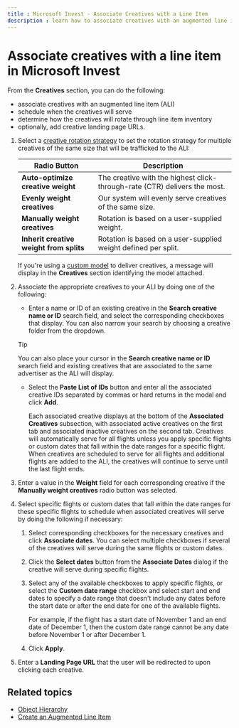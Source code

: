```yaml
---
title : Microsoft Invest - Associate Creatives with a Line Item 
description : learn how to associate creatives with an augmented line item (ALI), schedule when the creatives will serve, determine how the creatives will rotate through line item inventory, and optionally add creative landing page URLs.
---
```



# Associate creatives with a line item in Microsoft Invest

From the **Creatives** section, you can do the following:

- associate creatives with an augmented line item (ALI)
- schedule when the creatives will serve
- determine how the creatives will rotate through line item inventory
- optionally, add creative landing page URLs.

1. Select a [creative rotation strategy](creative-rotation-ali.md)
    to set the rotation strategy for multiple
    creatives of the same size that will be trafficked to the
    ALI:

   | Radio Button                        | Description                                                               |
   |-------------------------------------|---------------------------------------------------------------------------|
   | **Auto-optimize creative weight**       | The creative with the highest click-through-rate (CTR) delivers the most. |
   | **Evenly weight creatives**            | Our system will evenly serve creatives of the same size.                  |
   | **Manually weight creatives**           | Rotation is based on a user-supplied weight.                              |
   | **Inherit creative weight from splits** | Rotation is based on a user-supplied weight defined per split.            |

    If you're using a [custom model](/advanced-ads-toolset/page/custom-models) to deliver creatives,
    a message will display in the
    **Creatives** section identifying
    the model attached.

1. Associate the appropriate creatives to your ALI
    by doing one of the following:
    - Enter a name or ID of an existing creative in the
      **Search creative name or ID**
      search field, and select the corresponding checkboxes that
      display. You can also narrow your search by choosing a creative
      folder from the dropdown.

    > [!TIP]
    > You can also place your cursor in the **Search creative name or ID** search field and existing creatives that are associated to the same advertiser as the ALI will display.

    - Select the **Paste List of IDs** button and enter all  the associated creative IDs separated by commas or hard returns in the  modal and click **Add**.

      Each associated creative displays at the bottom of the **Associated Creatives** subsection, with associated active creatives on the first tab and
      associated inactive creatives on the second tab. Creatives will automatically serve for all flights unless you apply specific flights or custom dates that fall within the date ranges for a specific flight. When creatives are scheduled to serve for all flights and additional flights are added to the ALI, the creatives will continue to serve until the last flight ends.

1. Enter a value in the
    **Weight** field for each
    corresponding creative if the **Manually weight creatives** radio button was selected.
1. Select specific flights or custom dates that
    fall within the date ranges for these specific flights to schedule
    when associated creatives will serve by doing the following if
    necessary:
    1. Select corresponding checkboxes for the
        necessary creatives and click
        **Associate dates**.
                You can select multiple checkboxes if several of the creatives
        will serve during the same flights or custom dates.

    1. Click the **Select dates** button from the
        **Associate Dates** dialog if the
        creative will serve during specific flights.
    1. Select any of the available checkboxes to
        apply specific flights, or select the
        **Custom date range** checkbox and
        select start and end dates to specify a date range that doesn't
        include any dates before the start date or after the end date
        for one of the available flights.
        <div class="itemgroup stepxmp"> For example, if the flight has a start date of November 1 and an
        end date of December 1, then the custom date range cannot be any
        date before November 1 or after December 1.

    1. Click **Apply**.
1. Enter a **Landing Page URL** that the user will be redirected to upon clicking each
    creative.

## Related topics

- [Object Hierarchy](object-hierarchy.md)
- [Create an Augmented Line Item](create-an-augmented-line-item-ali.md)
